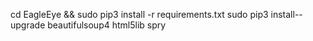 cd EagleEye && sudo pip3 install -r requirements.txt
sudo pip3 install--upgrade beautifulsoup4 html5lib spry
